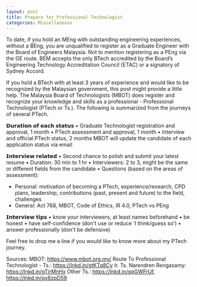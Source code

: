```yaml
---
layout: post
title: Prepare for Professional Technologist
categories: Miscellaneous
---
```


To date, if you hold an MEng with outstanding engineering experiences, without a BEng, you are unqualified to register as a Graduate Engineer with the Board of Engineers Malaysia. Not to mention registering as a PEng via the GE route. BEM accepts the only BTech accredited by the Board’s Engineering Technology Accreditation Council (ETAC) or a signatory of Sydney Accord.

If you hold a BTech with at least 3 years of experience and would like to be recognized by the Malaysian government, this post might provide a little help. The Malaysia Board of Technologists (MBOT) does register and recognize your knowledge and skills as a professional - Professional Technologist (PTech or Ts.). The following is summarized from the journeys of several PTech.

𝗗𝘂𝗿𝗮𝘁𝗶𝗼𝗻 𝗼𝗳 𝗲𝗮𝗰𝗵 𝘀𝘁𝗮𝘁𝘂𝘀
• Graduate Technologist registration and approval, 1 month
• PTech assessment and approval, 1 month
• Interview and official PTech status, 2 months
MBOT will update the candidate of each application status via email

𝗜𝗻𝘁𝗲𝗿𝘃𝗶𝗲𝘄 𝗿𝗲𝗹𝗮𝘁𝗲𝗱
• Second chance to polish and submit your latest resume
• Duration: 30 min to 1 hr
• Interviewers: 2 to 3, might be the same or different fields from the candidate 
• Questions (based on the areas of assessment):
  - Personal: motivation of becoming a PTech, experience/research, CPD plans, leadership, contributions (past, present and future) to the field, challenges
  - General: Act 768, MBOT, Code of Ethics, IR 4.0, PTech vs PEng

𝗜𝗻𝘁𝗲𝗿𝘃𝗶𝗲𝘄 𝘁𝗶𝗽𝘀
• know your interviewers, at least names beforehand
• be honest
• have self-confidence (don't use or reduce 'I think/guess so')
• answer professionally (don't be defensive)

Feel free to drop me a line if you would like to know more about my PTech journey.

Sources:
MBOT: https://www.mbot.org.my/
Route To Professional Technologist - Ts.: https://lnkd.in/gtKTq8Cy
Ir. Ts. Narendren Rengasamy: https://lnkd.in/gTirMnHx
Other Ts.: https://lnkd.in/gqGWFrUf, https://lnkd.in/gx8zpD59
